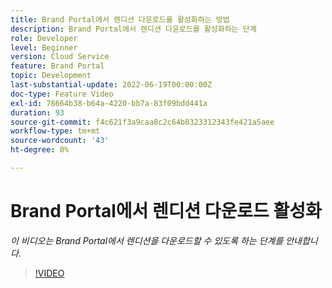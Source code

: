 ```yaml
---
title: Brand Portal에서 렌디션 다운로드를 활성화하는 방법
description: Brand Portal에서 렌디션 다운로드를 활성화하는 단계
role: Developer
level: Beginner
version: Cloud Service
feature: Brand Portal
topic: Development
last-substantial-update: 2022-06-19T00:00:00Z
doc-type: Feature Video
exl-id: 78664b38-b64a-4220-bb7a-83f09bdd441a
duration: 93
source-git-commit: f4c621f3a9caa8c2c64b8323312343fe421a5aee
workflow-type: tm+mt
source-wordcount: '43'
ht-degree: 0%

---
```


# Brand Portal에서 렌디션 다운로드 활성화

*이 비디오는 Brand Portal에서 렌디션을 다운로드할 수 있도록 하는 단계를 안내합니다.*

>[!VIDEO](https://video.tv.adobe.com/v/335449?quality=12&learn=on)
